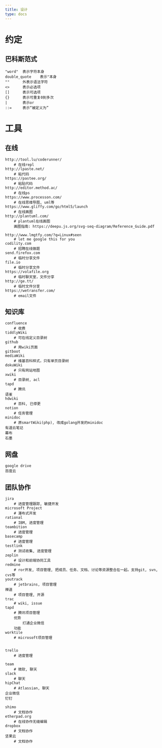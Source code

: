 ```yaml
---
title: 设计
type: docs
---
```


# 约定
## 巴科斯范式
    "word"  表示字符本身
    double_quote    表示"本身
    ""      外表示语法字符
    <>      表示必选项
    []      表示可选项
    {}      表示可重复0到多次
    |       表示or
    ::=     表示“被定义为”
# 工具
## 在线
    http://tool.lu/coderunner/
        # 在线repl
    http://lpaste.net/
        # 粘代码
    https://pastee.org/
        # 粘贴代码
    http://editor.method.ac/
        # 在线ps
    https://www.processon.com/
        # 在线思维导图, uml等
    https://www.gliffy.com/go/html5/launch
        # 在线画图
    http://plantuml.com/
        # plantuml在线画图
        画图指南: https://deepu.js.org/svg-seq-diagram/Reference_Guide.pdf

    http://www.lmgtfy.com/?q=Linux#seen
        # let me google this for you
    codility.com
        # 招聘在线做题
    send.firefox.com
        # 临时分享文件
    file.io
        # 临时分享文件
    https://volafile.org
        # 临时聊天室，文件分享
    http://ge.tt/
        # 临时文件分享
    https://wetransfer.com/
        # email文件
## 知识库
    confluence
        # 收费
    tiddlyWiki
        # 可在线定义目录树
    github
        # 用wiki页面
    gitboot
    mediaWiki
        # 维基百科样式，只有单页目录树
    dokuWiki
        # 只有网站地图
    xwiki
        # 目录树, acl
    tapd
        # 腾讯
    语雀
    hdwiki
        # 百科, 已停更
    notion
        # 任务管理
    minidoc
        # 原smartWiki(php), 改成golang开发的minidoc
    有道云笔记
    幕布
    石墨
## 网盘
    google drive
    百度云
## 团队协作
    jira
        # 进度管理跟踪, 敏捷开发
    microsoft Project
        # 瀑布式开发
    rational
        # IBM, 进度管理
    teambition
        # 进度管理
    basecamp
        # 进度管理
    testlink
        # 测试收集, 进度管理
    zeplin
        # 设计和前端协同工具
    redmine
        # ror开发, 项目管理, 把成员、任务、文档、讨论等资源整合在一起。支持git, svn, cvs等
    youtrack
        # jetbrains, 项目管理
    禅道
        # 项目管理, 开源
    trac
        # wiki, issue
    tapd
        # 腾讯项目管理
        优势
            打通企业微信
        功能
    worktile
        # microsoft项目管理


    trello
        # 进度管理

    team
        # 微软, 聊天
    slack
        # 聊天
    hipChat
        # Atlassian, 聊天
    企业微信
    钉钉

    shimo
        # 文档协作
    etherpad.org
        # 在线协作无缝编辑
    dropbox
        # 文档协作
    坚果云
        # 文档协作